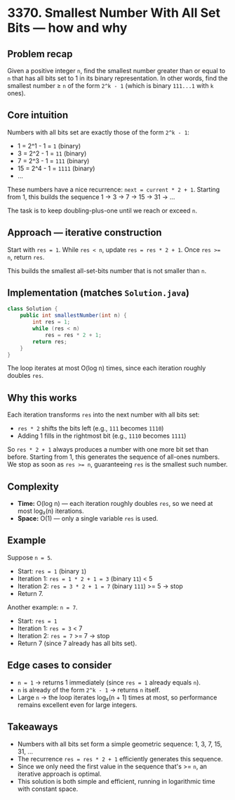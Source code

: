 # 3370. Smallest Number With All Set Bits — how and why

## Problem recap

Given a positive integer `n`, find the smallest number greater than or equal to `n` that has all bits set to 1 in its binary representation. In other words, find the smallest number ≥ `n` of the form `2^k - 1` (which is binary `111...1` with `k` ones).

## Core intuition

Numbers with all bits set are exactly those of the form `2^k - 1`:

- 1 = 2^1 - 1 = `1` (binary)
- 3 = 2^2 - 1 = `11` (binary)
- 7 = 2^3 - 1 = `111` (binary)
- 15 = 2^4 - 1 = `1111` (binary)
- ...

These numbers have a nice recurrence: `next = current * 2 + 1`. Starting from 1, this builds the sequence 1 → 3 → 7 → 15 → 31 → ...

The task is to keep doubling-plus-one until we reach or exceed `n`.

## Approach — iterative construction

Start with `res = 1`. While `res < n`, update `res = res * 2 + 1`. Once `res >= n`, return `res`.

This builds the smallest all-set-bits number that is not smaller than `n`.

## Implementation (matches `Solution.java`)

```java
class Solution {
    public int smallestNumber(int n) {
        int res = 1;
        while (res < n)
            res = res * 2 + 1;
        return res;
    }
}
```

The loop iterates at most O(log n) times, since each iteration roughly doubles `res`.

## Why this works

Each iteration transforms `res` into the next number with all bits set:

- `res * 2` shifts the bits left (e.g., `111` becomes `1110`)
- Adding 1 fills in the rightmost bit (e.g., `1110` becomes `1111`)

So `res * 2 + 1` always produces a number with one more bit set than before. Starting from 1, this generates the sequence of all-ones numbers. We stop as soon as `res >= n`, guaranteeing `res` is the smallest such number.

## Complexity

- **Time:** O(log n) — each iteration roughly doubles `res`, so we need at most log₂(n) iterations.
- **Space:** O(1) — only a single variable `res` is used.

## Example

Suppose `n = 5`.

- Start: `res = 1` (binary `1`)
- Iteration 1: `res = 1 * 2 + 1 = 3` (binary `11`) < 5
- Iteration 2: `res = 3 * 2 + 1 = 7` (binary `111`) >= 5 → stop
- Return 7.

Another example: `n = 7`.

- Start: `res = 1`
- Iteration 1: `res = 3` < 7
- Iteration 2: `res = 7` >= 7 → stop
- Return 7 (since 7 already has all bits set).

## Edge cases to consider

- `n = 1` → returns 1 immediately (since `res = 1` already equals `n`).
- `n` is already of the form `2^k - 1` → returns `n` itself.
- Large `n` → the loop iterates log₂(n + 1) times at most, so performance remains excellent even for large integers.

## Takeaways

- Numbers with all bits set form a simple geometric sequence: 1, 3, 7, 15, 31, ...
- The recurrence `res = res * 2 + 1` efficiently generates this sequence.
- Since we only need the first value in the sequence that's >= `n`, an iterative approach is optimal.
- This solution is both simple and efficient, running in logarithmic time with constant space.
